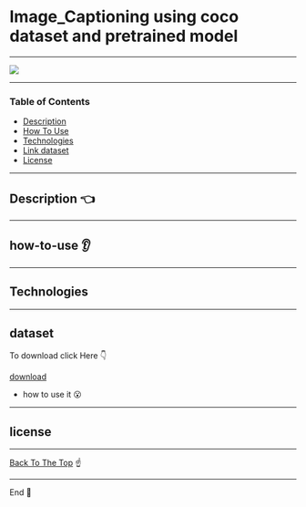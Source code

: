 # Image_Captioning using coco dataset and pretrained model

---

<p>

<img src="https://user-images.githubusercontent.com/50107057/82888889-398a9080-9f4a-11ea-9acf-4d8dfad06df4.PNG">

</p>

---

### Table of Contents


- [Description](#description)
- [How To Use](#how-to-use)
- [Technologies](#Technologies)
- [Link dataset](#dataset)
- [License](#license)
---

## Description :point_left:




---

## how-to-use :ear:


---

## Technologies


---


## dataset

To download click Here :point_down:

[download]()

- how to use it :open_mouth:



---

## license


---

[Back To The Top](#README.md) :point_up:

---

End :raising_hand:
